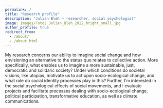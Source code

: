```yaml
---
permalink: /
title: "Research profile"
description: "Julian Bleh – researcher, social psychologist"
image: images/Foto2_Julian_Bleh_2022_bright_small.jpg
author_profile: true
redirect_from: 
  - /about/
  - /about.html
---
```



My research concerns our ability to imagine social change and how envisioning an alternative to the status quo relates to collective action. More specifically, what enables us to imagine a more sustainable, just, democratic and solidaric society? Under which conditions do societal visions, like utopias, motivate us to act upon socio-ecological change, and what role do social identity processes play in this? Further, I'm interested in the social psychological effects of social movements, and I evaluate projects and facilitate processes dealing with socio-ecological change, political participation, transformative education, as well as climate communications.
